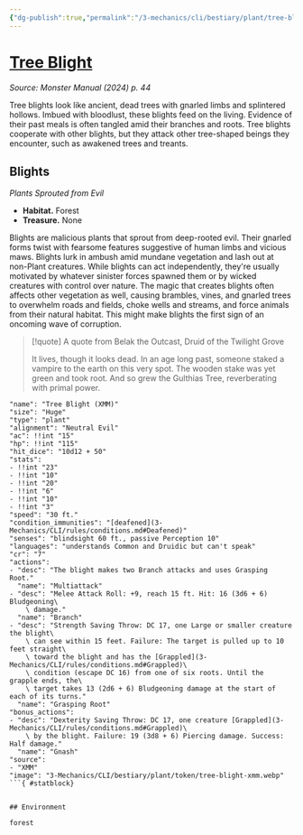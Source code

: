 ```yaml
---
{"dg-publish":true,"permalink":"/3-mechanics/cli/bestiary/plant/tree-blight-xmm/","tags":["ttrpg-cli/compendium/src/5e/xmm","ttrpg-cli/monster/cr/7","ttrpg-cli/monster/environment/forest","ttrpg-cli/monster/size/huge","ttrpg-cli/monster/type/plant"],"noteIcon":""}
---
```


# [Tree Blight](3-Mechanics\CLI\bestiary\plant/tree-blight-xmm.md)
*Source: Monster Manual (2024) p. 44*  

Tree blights look like ancient, dead trees with gnarled limbs and splintered hollows. Imbued with bloodlust, these blights feed on the living. Evidence of their past meals is often tangled amid their branches and roots. Tree blights cooperate with other blights, but they attack other tree-shaped beings they encounter, such as awakened trees and treants.

## Blights

*Plants Sprouted from Evil*

- **Habitat.** Forest  
- **Treasure.** None  

Blights are malicious plants that sprout from deep-rooted evil. Their gnarled forms twist with fearsome features suggestive of human limbs and vicious maws. Blights lurk in ambush amid mundane vegetation and lash out at non-Plant creatures. While blights can act independently, they're usually motivated by whatever sinister forces spawned them or by wicked creatures with control over nature. The magic that creates blights often affects other vegetation as well, causing brambles, vines, and gnarled trees to overwhelm roads and fields, choke wells and streams, and force animals from their natural habitat. This might make blights the first sign of an oncoming wave of corruption.

> [!quote] A quote from Belak the Outcast, Druid of the Twilight Grove  
> 
> It lives, though it looks dead. In an age long past, someone staked a vampire to the earth on this very spot. The wooden stake was yet green and took root. And so grew the Gulthias Tree, reverberating with primal power.


```statblock
"name": "Tree Blight (XMM)"
"size": "Huge"
"type": "plant"
"alignment": "Neutral Evil"
"ac": !!int "15"
"hp": !!int "115"
"hit_dice": "10d12 + 50"
"stats":
- !!int "23"
- !!int "10"
- !!int "20"
- !!int "6"
- !!int "10"
- !!int "3"
"speed": "30 ft."
"condition_immunities": "[deafened](3-Mechanics/CLI/rules/conditions.md#Deafened)"
"senses": "blindsight 60 ft., passive Perception 10"
"languages": "understands Common and Druidic but can't speak"
"cr": "7"
"actions":
- "desc": "The blight makes two Branch attacks and uses Grasping Root."
  "name": "Multiattack"
- "desc": "Melee Attack Roll: +9, reach 15 ft. Hit: 16 (3d6 + 6) Bludgeoning\
    \ damage."
  "name": "Branch"
- "desc": "Strength Saving Throw: DC 17, one Large or smaller creature the blight\
    \ can see within 15 feet. Failure: The target is pulled up to 10 feet straight\
    \ toward the blight and has the [Grappled](3-Mechanics/CLI/rules/conditions.md#Grappled)\
    \ condition (escape DC 16) from one of six roots. Until the grapple ends, the\
    \ target takes 13 (2d6 + 6) Bludgeoning damage at the start of each of its turns."
  "name": "Grasping Root"
"bonus_actions":
- "desc": "Dexterity Saving Throw: DC 17, one creature [Grappled](3-Mechanics/CLI/rules/conditions.md#Grappled)\
    \ by the blight. Failure: 19 (3d8 + 6) Piercing damage. Success: Half damage."
  "name": "Gnash"
"source":
- "XMM"
"image": "3-Mechanics/CLI/bestiary/plant/token/tree-blight-xmm.webp"
```{ #statblock}


## Environment

forest